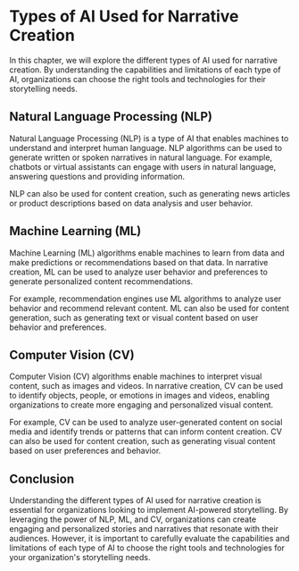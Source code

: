 Types of AI Used for Narrative Creation
=========================================================================================

In this chapter, we will explore the different types of AI used for narrative creation. By understanding the capabilities and limitations of each type of AI, organizations can choose the right tools and technologies for their storytelling needs.

Natural Language Processing (NLP)
---------------------------------

Natural Language Processing (NLP) is a type of AI that enables machines to understand and interpret human language. NLP algorithms can be used to generate written or spoken narratives in natural language. For example, chatbots or virtual assistants can engage with users in natural language, answering questions and providing information.

NLP can also be used for content creation, such as generating news articles or product descriptions based on data analysis and user behavior.

Machine Learning (ML)
---------------------

Machine Learning (ML) algorithms enable machines to learn from data and make predictions or recommendations based on that data. In narrative creation, ML can be used to analyze user behavior and preferences to generate personalized content recommendations.

For example, recommendation engines use ML algorithms to analyze user behavior and recommend relevant content. ML can also be used for content generation, such as generating text or visual content based on user behavior and preferences.

Computer Vision (CV)
--------------------

Computer Vision (CV) algorithms enable machines to interpret visual content, such as images and videos. In narrative creation, CV can be used to identify objects, people, or emotions in images and videos, enabling organizations to create more engaging and personalized visual content.

For example, CV can be used to analyze user-generated content on social media and identify trends or patterns that can inform content creation. CV can also be used for content creation, such as generating visual content based on user preferences and behavior.

Conclusion
----------

Understanding the different types of AI used for narrative creation is essential for organizations looking to implement AI-powered storytelling. By leveraging the power of NLP, ML, and CV, organizations can create engaging and personalized stories and narratives that resonate with their audiences. However, it is important to carefully evaluate the capabilities and limitations of each type of AI to choose the right tools and technologies for your organization's storytelling needs.
